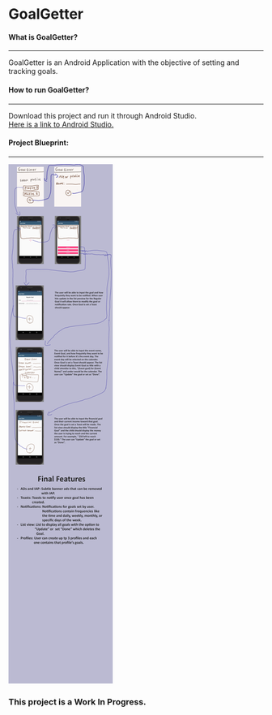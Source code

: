 # GoalGetter
#### What is GoalGetter?
------
GoalGetter is an Android Application with the objective of setting and tracking goals.

#### How to run GoalGetter?
------
Download this project and run it through Android Studio.<br />
[Here is a link to Android Studio.](https://developer.android.com/studio/index.html)

#### Project Blueprint:
------
![alt text](https://github.com/MoeJay5/GoalGetter/blob/master/GoalGetter%20Blueprint.png "GoalGetter Blueprint")

### This project is a Work In Progress.
